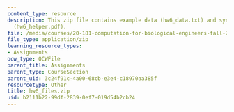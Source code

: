 ```yaml
---
content_type: resource
description: This zip file contains example data (hw6_data.txt) and syntax helper
  (hw6_helper.pdf).
file: /media/courses/20-181-computation-for-biological-engineers-fall-2006/b2111b2299df28390ef7019d54b2cb24_hw6_files.zip
file_type: application/zip
learning_resource_types:
- Assignments
ocw_type: OCWFile
parent_title: Assignments
parent_type: CourseSection
parent_uid: 3c24f91c-4a00-68cb-e3e4-c18970aa385f
resourcetype: Other
title: hw6_files.zip
uid: b2111b22-99df-2839-0ef7-019d54b2cb24
---
```


